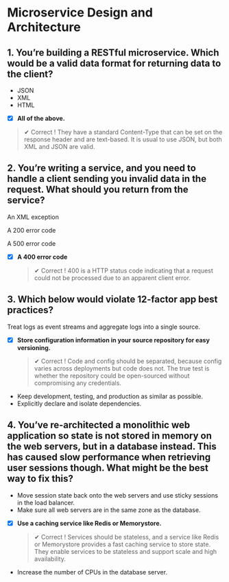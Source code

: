 # Microservice Design and Architecture

## 1. You’re building a RESTful microservice. Which would be a valid data format for returning data to the client?

- JSON
- XML
- HTML
- [x] **All of the above.**

> ✔ Correct !
> They have a standard Content-Type that can be set on the response header and are text-based. It is usual to use JSON, but both XML and JSON are valid.

## 2. You’re writing a service, and you need to handle a client sending you invalid data in the request. What should you return from the service?

An XML exception

A 200 error code

A 500 error code

- [x] **A 400 error code**
  > ✔ Correct !
  > 400 is a HTTP status code indicating that a request could not be processed due to an apparent client error.

## 3. Which below would **violate** 12-factor app best practices?

Treat logs as event streams and aggregate logs into a single source.

- [x] **Store configuration information in your source repository for
      easy versioning.**
  > ✔ Correct !
  > Code and config should be separated, because config varies across deployments but code does not. The true test is whether the repository could be open-sourced without compromising any credentials.
- Keep development, testing, and production as similar as possible.
- Explicitly declare and isolate dependencies.

## 4. You’ve re-architected a monolithic web application so state is not stored in memory on the web servers, but in a database instead. This has caused slow performance when retrieving user sessions though. What might be the best way to fix this?

- Move session state back onto the web servers and use sticky sessions in the load balancer.
- Make sure all web servers are in the same zone as the database.
- [x] **Use a caching service like Redis or Memorystore.**
  > ✔ Correct !
  > Services should be stateless, and a service like Redis or Memorystore provides a fast caching service to store state. They enable services to be stateless and support scale and high availability.
- Increase the number of CPUs in the database server.
